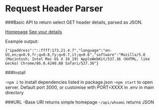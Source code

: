 Request Header Parser
=====================

###Basic API to return select GET header details, parsed as JSON.

[Homepage](https://request-header-parser.wrwebdev.repl.co/)
[See your details](https://request-header-parser.wrwebdev.repl.co/api/whoami)

Example output:
```
{"ipaddress":"::ffff:173.21.4.7","language":"en-US,en;q=0.9,fr;q=0.8,fy;q=0.7,it;q=0.6","software":"Mozilla/5.0 (Macintosh; Intel Mac OS X 10_19) AppleWebKit/537.36 (KHTML, like Gecko) Chrome/86.0.4240.80 Safari/537.36"}
```

###Install

-`npm i` to install dependencies listed in package.json
-`npm start` to open server. 
Default port 3000, or customise with PORT=XXXX in .env in main directory

###URL
-Base URI returns simple homepage
-`/api/whoami` returns JSON
